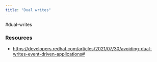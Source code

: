 ```yaml
---
title: "Dual writes"
---
```


#dual-writes
### Resources
- https://developers.redhat.com/articles/2021/07/30/avoiding-dual-writes-event-driven-applications#